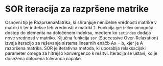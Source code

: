 # SOR iteracija za razpršene matrike

Osnovni tip je RazprsenaMatrika, ki shranjuje neničelne vrednosti matrike v matriki `V` ter indekse teh vrednosti v matriki `I`.
Funkcija `getindex` omogoča dostop do elementa na določenem indeksu, medtem ko `setindex` dodaja nove vrednosti v matriko. Ključna funkcija `sor` (Successive Over-Relaxation) izvaja iteracijo za reševanje sistema linearnih enačb Ax = b, kjer je A razpršena matrika. SOR je iterativna metoda, ki uporablja relaksacijski parameter omega za hitrejšo konvergenco k rešitvi. Iteracija se ustavi, ko je dosežena določena toleranca napake.

